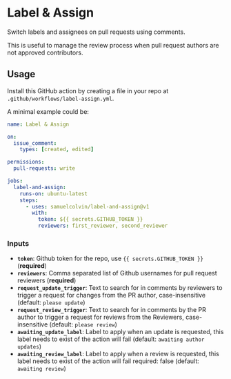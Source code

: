 # Label & Assign

Switch labels and assignees on pull requests using comments.

This is useful to manage the review process when pull request authors are not approved contributors.

## Usage

Install this GitHub action by creating a file in your repo at `.github/workflows/label-assign.yml`.

A minimal example could be:

```YAML
name: Label & Assign

on:
  issue_comment:
    types: [created, edited]

permissions:
  pull-requests: write

jobs:
  label-and-assign:
    runs-on: ubuntu-latest
    steps:
      - uses: samuelcolvin/label-and-assign@v1
        with:
          token: ${{ secrets.GITHUB_TOKEN }}
          reviewers: first_reviewer, second_reviewer
```

### Inputs

* **`token`**: Github token for the repo, use `{{ secrets.GITHUB_TOKEN }}` (**required**)
* **`reviewers`**: Comma separated list of Github usernames for pull request reviewers (**required**)
* **`request_update_trigger`**: Text to search for in comments by reviewers to trigger a request for
  changes from the PR author, case-insensitive (default: `please update`)
* **`request_review_trigger`**: Text to search for in comments by the PR author to trigger a request for reviews from
  the Reviewers, case-insensitive (default: `please review`)
* **`awaiting_update_label`**: Label to apply when an update is requested, 
  this label needs to exist of the action will fail (default: `awaiting author updates`)
* **`awaiting_review_label`**: Label to apply when a review is requested, 
  this label needs to exist of the action will fail required: false (default: `awaiting review`)

